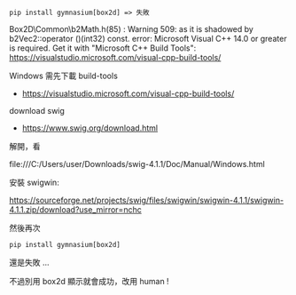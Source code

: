 ```
pip install gymnasium[box2d] => 失敗
```

Box2D\Common\b2Math.h(85) : Warning 509: as it is shadowed by b2Vec2::operator ()(int32) const.
      error: Microsoft Visual C++ 14.0 or greater is required. Get it with "Microsoft C++ Build Tools": https://visualstudio.microsoft.com/visual-cpp-build-tools/

Windows 需先下載 build-tools

* https://visualstudio.microsoft.com/visual-cpp-build-tools/


download swig

* https://www.swig.org/download.html


解開，看

file:///C:/Users/user/Downloads/swig-4.1.1/Doc/Manual/Windows.html


安裝 swigwin:

https://sourceforge.net/projects/swig/files/swigwin/swigwin-4.1.1/swigwin-4.1.1.zip/download?use_mirror=nchc


然後再次

```
pip install gymnasium[box2d]
```

還是失敗 ...

不過別用 box2d 顯示就會成功，改用 human !
